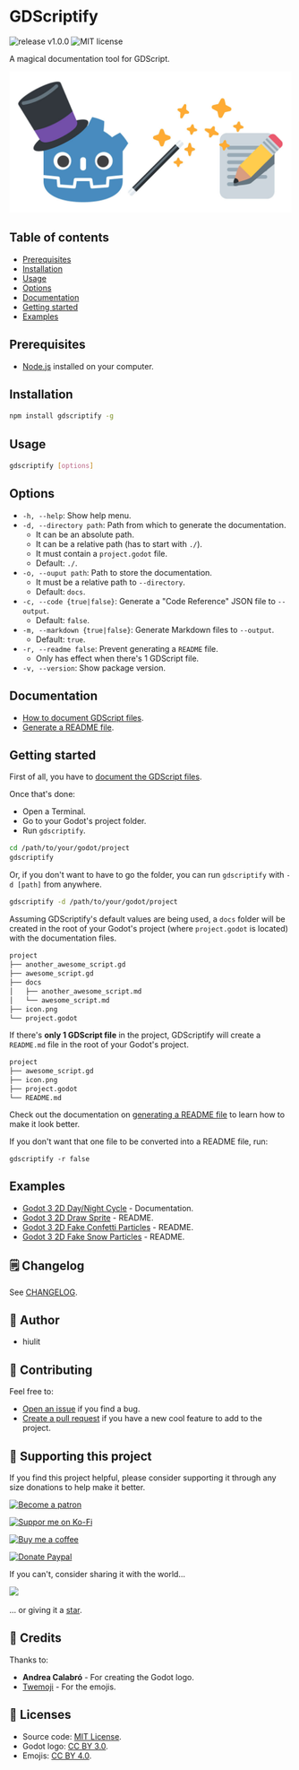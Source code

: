 # GDScriptify

![release v1.0.0](https://img.shields.io/badge/release-v1.0.0-478cbf?style=flat-square) ![MIT license](https://img.shields.io/badge/license-MIT-478cbf?style=flat-square)

A magical documentation tool for GDScript.

![GDScriptify banner](/gdscriptify-banner.jpg)

## Table of contents

- [Prerequisites](#prerequisites)
- [Installation](#installation)
- [Usage](#usage)
- [Options](#options)
- [Documentation](#documentation)
- [Getting started](#getting-started)
- [Examples](#examples)

## Prerequisites

- [Node.js](https://nodejs.org) installed on your computer.

## Installation

```bash
npm install gdscriptify -g
```

## Usage

```bash
gdscriptify [options]
```

## Options

- `-h, --help`: Show help menu.
- `-d, --directory path`: Path from which to generate the documentation.
  - It can be an absolute path.
  - It can be a relative path (has to start with `./`).
  - It must contain a `project.godot` file.
  - Default: `./`.
- `-o, --ouput path`: Path to store the documentation.
  - It must be a relative path to `--directory`.
  - Default: `docs`.
- `-c, --code {true|false}`: Generate a "Code Reference" JSON file to `--output`.
  - Default: `false`.
- `-m, --markdown {true|false}`: Generate Markdown files to `--output`.
  - Default: `true`.
- `-r, --readme false`: Prevent generating a `README` file.
  - Only has effect when there's 1 GDScript file.
- `-v, --version`: Show package version.

## Documentation

- [How to document GDScript files](/docs/how-to-document-gdscript-files.md).
- [Generate a README file](/docs/generate-a-readme-file.md).

## Getting started

First of all, you have to [document the GDScript files](/docs/how-to-document-gdscript-files.md).

Once that's done:

- Open a Terminal.
- Go to your Godot's project folder.
- Run `gdscriptify`.

```bash
cd /path/to/your/godot/project
gdscriptify
```

Or, if you don't want to have to go the folder, you can run `gdscriptify` with `-d [path]` from anywhere.

```bash
gdscriptify -d /path/to/your/godot/project
```

Assuming GDScriptify's default values are being used, a `docs` folder will be created in the root of your Godot's project (where `project.godot` is located) with the documentation files.

```
project
├── another_awesome_script.gd
├── awesome_script.gd
├── docs
│   ├── another_awesome_script.md
│   └── awesome_script.md
├── icon.png
└── project.godot
```

If there's **only 1 GDScript file** in the project, GDScriptify will create a `README.md` file in the root of your Godot's project.

```
project
├── awesome_script.gd
├── icon.png
├── project.godot
└── README.md
```

Check out the documentation on [generating a README file](/docs/generate-a-readme-file.md) to learn how to make it look better.

If you don't want that one file to be converted into a README file, run:

```
gdscriptify -r false
```

## Examples

- [Godot 3 2D Day/Night Cycle](https://github.com/hiulit/Godot-3-2D-Day-Night-Cycle/tree/master/docs/src) - Documentation.
- [Godot 3 2D Draw Sprite](https://github.com/hiulit/Godot-3-2D-Draw-Sprite) - README.
- [Godot 3 2D Fake Confetti Particles](https://github.com/hiulit/Godot-3-2D-Fake-Confetti-Particles) - README.
- [Godot 3 2D Fake Snow Particles](https://github.com/hiulit/Godot-3-2D-Fake-Snow-Particles) - README.

## 🗒️ Changelog

See [CHANGELOG](/CHANGELOG.md).

## 👤 Author

- hiulit

## 🤝 Contributing

Feel free to:

- [Open an issue](https://github.com/hiulit/GDScriptify/issues) if you find a bug.
- [Create a pull request](https://github.com/hiulit/GDScriptify/pulls) if you have a new cool feature to add to the project.

## 🙌 Supporting this project

If you find this project helpful, please consider supporting it through any size donations to help make it better.

[![Become a patron](https://img.shields.io/badge/Become_a_patron-ff424d?logo=Patreon&style=for-the-badge&logoColor=white)](https://www.patreon.com/hiulit)

[![Suppor me on Ko-Fi](https://img.shields.io/badge/Support_me_on_Ko--fi-F16061?logo=Ko-fi&style=for-the-badge&logoColor=white)](https://ko-fi.com/F2F7136ND)

[![Buy me a coffee](https://img.shields.io/badge/Buy_me_a_coffee-FFDD00?logo=buy-me-a-coffee&style=for-the-badge&logoColor=black)](https://www.buymeacoffee.com/hiulit)

[![Donate Paypal](https://img.shields.io/badge/PayPal-00457C?logo=PayPal&style=for-the-badge&label=Donate)](https://www.paypal.com/paypalme/hiulit)

If you can't, consider sharing it with the world...

[![](https://img.shields.io/badge/Share_on_Twitter-1DA1F2?style=for-the-badge&logo=twitter&logoColor=white)](https://twitter.com/intent/tweet?url=https%3A%2F%2Fgithub.com%2Fhiulit%2FGDScriptify&text=%22Godot+3+2D+Day%2FNight+Cycle%22%0D%0AA+2D+%E2%98%80%EF%B8%8F+Day+%2F+%F0%9F%8C%94+Night+cycle+using+CanvasModulate+and+a+moon+light+effect+using+Light2D+by+%40hiulit)

... or giving it a [star](https://github.com/hiulit/GDScriptify/stargazers).

## 👏 Credits

Thanks to:

- **Andrea Calabró** - For creating the Godot logo.
- [Twemoji](https://twemoji.twitter.com/) - For the emojis.

## 📝 Licenses

- Source code: [MIT License](/LICENSE).
- Godot logo: [CC BY 3.0](https://creativecommons.org/licenses/by/3.0/).
- Emojis: [CC BY 4.0](https://creativecommons.org/licenses/by/4.0/).
